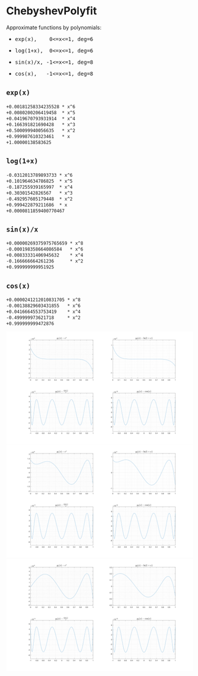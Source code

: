 # ChebyshevPolyfit #

Approximate functions by polynomials:
- <pre>exp(x),    0<=x<=1, deg=6</pre>
- <pre>log(1+x),  0<=x<=1, deg=6</pre>
- <pre>sin(x)/x, -1<=x<=1, deg=8</pre>
- <pre>cos(x),   -1<=x<=1, deg=8</pre>

## `exp(x)` ##
```
+0.00181258334235528 * x^6
+0.0080200206419458  * x^5
+0.0419670793931914  * x^4
+0.166391821690428   * x^3
+0.500099940056635   * x^2
+0.999987610323461   * x
+1.00000138583625
```

## `log(1+x)` ##
```
-0.0312013789893733 * x^6
+0.101964634786825  * x^5
-0.187255939165997  * x^4
+0.30301542826567   * x^3
-0.492957605179448  * x^2
+0.999422879211686  * x
+0.0000811859400770467
```

## `sin(x)/x` ##
```
+0.00000269375975765659 * x^8
-0.000198358664086584   * x^6
+0.00833331406945632    * x^4
-0.166666664261236      * x^2
+0.999999999951925
```

## `cos(x)` ##
```
+0.0000241212010831705 * x^8
-0.00138829603431855   * x^6
+0.0416664553753419    * x^4
-0.499999973621718     * x^2
+0.999999999472876
```

![ChebyshevWithoutSpecCorrection.png](images/ChebyshevWithoutSpecCorrection.png)
![ChebyshevWithSpecCorrection.png](images/ChebyshevWithSpecCorrection.png)
![ChebyshevIntegral.png](images/ChebyshevIntegral.png)
